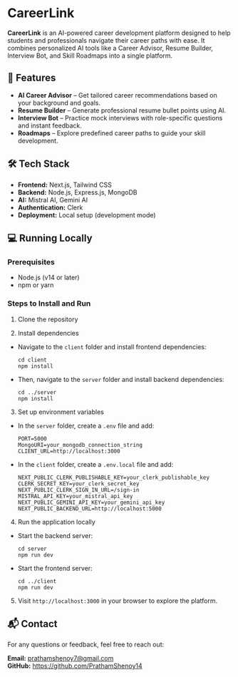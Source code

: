# CareerLink

**CareerLink** is an AI-powered career development platform designed to help students and professionals navigate their career paths with ease. It combines personalized AI tools like a Career Advisor, Resume Builder, Interview Bot, and Skill Roadmaps into a single platform.

## 🚀 Features

- **AI Career Advisor** – Get tailored career recommendations based on your background and goals.  
- **Resume Builder** – Generate professional resume bullet points using AI.  
- **Interview Bot** – Practice mock interviews with role-specific questions and instant feedback.  
- **Roadmaps** – Explore predefined career paths to guide your skill development.

## 🛠 Tech Stack

- **Frontend:** Next.js, Tailwind CSS  
- **Backend:** Node.js, Express.js, MongoDB  
- **AI:** Mistral AI, Gemini AI  
- **Authentication:** Clerk  
- **Deployment:** Local setup (development mode)

## 💻 Running Locally

### Prerequisites

- Node.js (v14 or later)  
- npm or yarn

### Steps to Install and Run

1. Clone the repository  

2. Install dependencies  
- Navigate to the `client` folder and install frontend dependencies:  
  ```
  cd client
  npm install
  ```
- Then, navigate to the `server` folder and install backend dependencies:  
  ```
  cd ../server
  npm install
  ```

3. Set up environment variables  
- In the `server` folder, create a `.env` file and add:  
  ```
  PORT=5000
  MongoURI=your_mongodb_connection_string
  CLIENT_URL=http://localhost:3000
  ```
- In the `client` folder, create a `.env.local` file and add:  
  ```
  NEXT_PUBLIC_CLERK_PUBLISHABLE_KEY=your_clerk_publishable_key
  CLERK_SECRET_KEY=your_clerk_secret_key
  NEXT_PUBLIC_CLERK_SIGN_IN_URL=/sign-in
  MISTRAL_API_KEY=your_mistral_api_key
  NEXT_PUBLIC_GEMINI_API_KEY=your_gemini_api_key
  NEXT_PUBLIC_BACKEND_URL=http://localhost:5000
  ```

4. Run the application locally  
- Start the backend server:  
  ```
  cd server
  npm run dev
  ```
- Start the frontend server:  
  ```
  cd ../client
  npm run dev
  ```

5. Visit `http://localhost:3000` in your browser to explore the platform.

## 📬 Contact

For any questions or feedback, feel free to reach out:

**Email:** prathamshenoy7@gmail.com  
**GitHub:** https://github.com/PrathamShenoy14